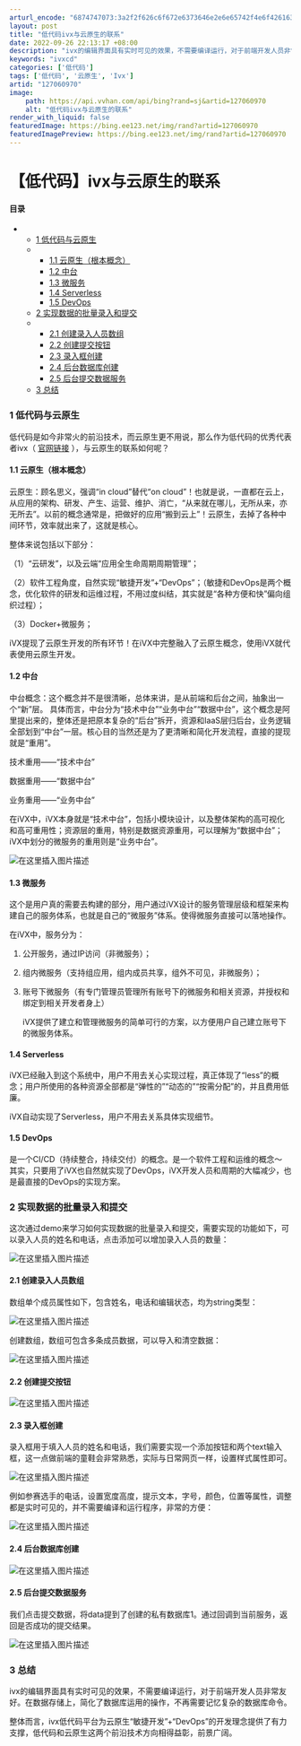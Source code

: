 ```yaml
---
arturl_encode: "6874747073:3a2f2f626c6f672e6373646e2e6e65742f4e6f4261636b372f:61727469636c652f64657461696c732f313237303630393730"
layout: post
title: "低代码ivx与云原生的联系"
date: 2022-09-26 22:13:17 +08:00
description: "ivx的编辑界面具有实时可见的效果，不需要编译运行，对于前端开发人员非常友好。在数据存储上，简化了数"
keywords: "ivxcd"
categories: ['低代码']
tags: ['低代码', '云原生', 'Ivx']
artid: "127060970"
image:
    path: https://api.vvhan.com/api/bing?rand=sj&artid=127060970
    alt: "低代码ivx与云原生的联系"
render_with_liquid: false
featuredImage: https://bing.ee123.net/img/rand?artid=127060970
featuredImagePreview: https://bing.ee123.net/img/rand?artid=127060970
---
```


# 【低代码】ivx与云原生的联系

#### 目录

* + [1 低代码与云原生](#1__4)
  + - [1.1 云原生（根本概念）](#11__7)
    - [1.2 中台](#12__15)
    - [1.3 微服务](#13__23)
    - [1.4 Serverless](#14_Serverless_31)
    - [1.5 DevOps](#15_DevOps_35)
  + [2 实现数据的批量录入和提交](#2__38)
  + - [2.1 创建录入人员数组](#21__41)
    - [2.2 创建提交按钮](#22__46)
    - [2.3 录入框创建](#23__49)
    - [2.4 后台数据库创建](#24__55)
    - [2.5 后台提交数据服务](#25__58)
  + [3 总结](#3__62)

### 1 低代码与云原生

低代码是如今非常火的前沿技术，而云原生更不用说，那么作为低代码的优秀代表者ivx（
[官网链接](https://www.ivx.cn/)
），与云原生的联系如何呢？

#### 1.1 云原生（根本概念）

云原生：顾名思义，强调“in cloud”替代“on cloud”！也就是说，一直都在云上，从应用的架构、研发、产生、运营、维护、消亡，“从来就在哪儿，无所从来，亦无所去”。以前的概念通常是，把做好的应用“搬到云上”！云原生，去掉了各种中间环节，效率就出来了，这就是核心。
  
整体来说包括以下部分：
  
（1）“云研发”，以及云端“应用全生命周期周期管理”；
  
（2）软件工程角度，自然实现“敏捷开发”+“DevOps”；（敏捷和DevOps是两个概念，优化软件的研发和运维过程，不用过度纠结，其实就是“各种方便和快”偏向组织过程）；
  
（3）Docker+微服务；
  
iVX提现了云原生开发的所有环节！在iVX中完整融入了云原生概念，使用iVX就代表使用云原生开发。

#### 1.2 中台

中台概念：这个概念并不是很清晰，总体来讲，是从前端和后台之间，抽象出一个“新”层。 具体而言，中台分为“技术中台”“业务中台”“数据中台”，这个概念是阿里提出来的，整体还是把原本复杂的“后台”拆开，资源和IaaS层归后台，业务逻辑全部划到“中台”一层。核心目的当然还是为了更清晰和简化开发流程，直接的提现就是“重用”。
  
技术重用——“技术中台”
  
数据重用——“数据中台”
  
业务重用——“业务中台”
  
在iVX中，iVX本身就是“技术中台”，包括小模块设计，以及整体架构的高可视化和高可重用性；资源层的重用，特别是数据资源重用，可以理解为“数据中台”；iVX中划分的微服务的重用则是“业务中台”。
  
![在这里插入图片描述](https://i-blog.csdnimg.cn/blog_migrate/3e3e15b2295b314dbff6abe8950e25ff.png)

#### 1.3 微服务

这个是用户真的需要去构建的部分，用户通过iVX设计的服务管理层级和框架来构建自己的服务体系，也就是自己的“微服务”体系。使得微服务直接可以落地操作。
  
在iVX中，服务分为：

1. 公开服务，通过IP访问（非微服务）；
2. 组内微服务（支持组应用，组内成员共享，组外不可见，非微服务）；
3. 账号下微服务（有专门管理员管理所有账号下的微服务和相关资源，并授权和绑定到相关开发者身上）
     
   iVX提供了建立和管理微服务的简单可行的方案，以方便用户自己建立账号下的微服务体系。

#### 1.4 Serverless

iVX已经融入到这个系统中，用户不用去关心实现过程，真正体现了“less”的概念；用户所使用的各种资源全部都是“弹性的”“动态的”“按需分配”的，并且费用低廉。
  
iVX自动实现了Serverless，用户不用去关系具体实现细节。

#### 1.5 DevOps

是一个CI/CD（持续整合，持续交付）的概念。是一个软件工程和运维的概念～ 其实，只要用了iVX也自然就实现了DevOps，iVX开发人员和周期的大幅减少，也是最直接的DevOps的实现方案。

### 2 实现数据的批量录入和提交

这次通过demo来学习如何实现数据的批量录入和提交，需要实现的功能如下，可以录入人员的姓名和电话，点击添加可以增加录入人员的数量：
  
![在这里插入图片描述](https://i-blog.csdnimg.cn/blog_migrate/fc740db42a06b2116912cc3479155f35.png)

#### 2.1 创建录入人员数组

数组单个成员属性如下，包含姓名，电话和编辑状态，均为string类型：
  
![在这里插入图片描述](https://i-blog.csdnimg.cn/blog_migrate/1b8b27ce013a41103adca449f14760d8.png)
  
创建数组，数组可包含多条成员数据，可以导入和清空数据：
  
![在这里插入图片描述](https://i-blog.csdnimg.cn/blog_migrate/f16c730acccea7d5dcc6522e1f0c9097.png)

#### 2.2 创建提交按钮

![在这里插入图片描述](https://i-blog.csdnimg.cn/blog_migrate/595753d2e23b374764d19e09ec95eadf.png)

#### 2.3 录入框创建

录入框用于填入人员的姓名和电话，我们需要实现一个添加按钮和两个text输入框，这一点做前端的童鞋会非常熟悉，实际与日常网页一样，设置样式属性即可。
  
![在这里插入图片描述](https://i-blog.csdnimg.cn/blog_migrate/e6e71a4177feb67ed465ff43d51e9373.png)

例如参赛选手的电话，设置宽度高度，提示文本，字号，颜色，位置等属性，调整都是实时可见的，并不需要编译和运行程序，非常的方便：
  
![在这里插入图片描述](https://i-blog.csdnimg.cn/blog_migrate/0ed67b991213afe490933d68967ed77d.png)

#### 2.4 后台数据库创建

![在这里插入图片描述](https://i-blog.csdnimg.cn/blog_migrate/438802fda3b7beebe6d2a281c90030d2.png)

#### 2.5 后台提交数据服务

我们点击提交数据，将data提到了创建的私有数据库1。通过回调到当前服务，返回是否成功的提交结果。
  
![在这里插入图片描述](https://i-blog.csdnimg.cn/blog_migrate/3296fc0af2f872089623e9e9066ee057.png)

### 3 总结

ivx的编辑界面具有实时可见的效果，不需要编译运行，对于前端开发人员非常友好。在数据存储上，简化了数据库运用的操作，不再需要记忆复杂的数据库命令。
  
整体而言，ivx低代码平台为云原生“敏捷开发”+“DevOps”的开发理念提供了有力支撑，低代码和云原生这两个前沿技术方向相得益彰，前景广阔。